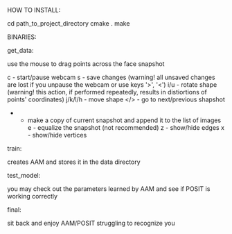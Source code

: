 HOW TO INSTALL:

cd path_to_project_directory
cmake .
make


BINARIES:

get_data:

use the mouse to drag points across the face snapshot

c - start/pause webcam
s - save changes (warning! all unsaved changes are lost if you unpause the webcam or use keys '>', '<')
i/u - rotate shape (warning! this action, if performed repeatedly, results in distiortions of points' coordinates)
j/k/l/h - move shape
</> - go to next/previous shapshot
+ - make a copy of current snapshot and append it to the list of images
e - equalize the snapshot (not recommended)
z - show/hide edges
x - show/hide vertices


train:

creates AAM and stores it in the data directory


test_model:

you may check out the parameters learned by AAM and see if POSIT is working correctly


final:

sit back and enjoy AAM/POSIT struggling to recognize you
